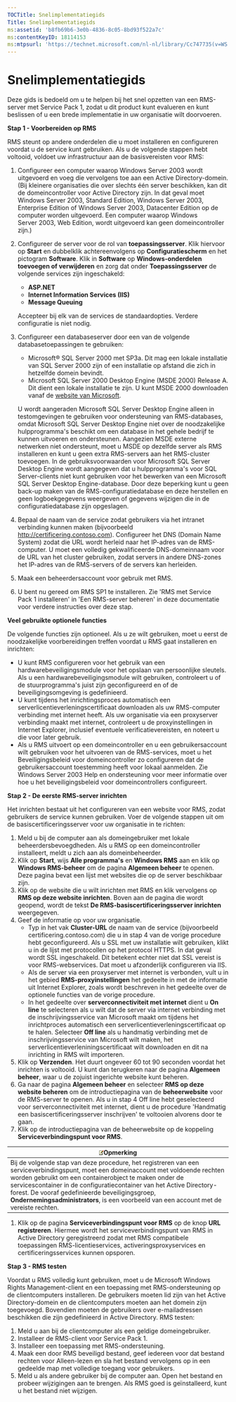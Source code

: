 ```yaml
---
TOCTitle: Snelimplementatiegids
Title: Snelimplementatiegids
ms:assetid: 'b8fb69b6-3e0b-4836-8c05-8bd93f522a7c'
ms:contentKeyID: 18114153
ms:mtpsurl: 'https://technet.microsoft.com/nl-nl/library/Cc747735(v=WS.10)'
---
```


Snelimplementatiegids
=====================

Deze gids is bedoeld om u te helpen bij het snel opzetten van een RMS-server met Service Pack 1, zodat u dit product kunt evalueren en kunt beslissen of u een brede implementatie in uw organisatie wilt doorvoeren.

**Stap 1 - Voorbereiden op RMS**

RMS steunt op andere onderdelen die u moet installeren en configureren voordat u de service kunt gebruiken. Als u de volgende stappen hebt voltooid, voldoet uw infrastructuur aan de basisvereisten voor RMS:

1.  Configureer een computer waarop Windows Server 2003 wordt uitgevoerd en voeg die vervolgens toe aan een Active Directory-domein. (Bij kleinere organisaties die over slechts één server beschikken, kan dit de domeincontroller voor Active Directory zijn. In dat geval moet Windows Server 2003, Standard Edition, Windows Server 2003, Enterprise Edition of Windows Server 2003, Datacenter Edition op de computer worden uitgevoerd. Een computer waarop Windows Server 2003, Web Edition, wordt uitgevoerd kan geen domeincontroller zijn.)
2.  Configureer de server voor de rol van **toepassingsserver**. Klik hiervoor op **Start** en dubbelklik achtereenvolgens op **Configuratiescherm** en het pictogram **Software**. Klik in **Software** op **Windows-onderdelen toevoegen of verwijderen** en zorg dat onder **Toepassingsserver** de volgende services zijn ingeschakeld:
    -   **ASP.NET**
    -   **Internet Information Services (IIS)**
    -   **Message Queuing**

    Accepteer bij elk van de services de standaardopties. Verdere configuratie is niet nodig.
3.  Configureer een databaseserver door een van de volgende databasetoepassingen te gebruiken:
    -   Microsoft® SQL Server 2000 met SP3a. Dit mag een lokale installatie van SQL Server 2000 zijn of een installatie op afstand die zich in hetzelfde domein bevindt.
    -   Microsoft SQL Server 2000 Desktop Engine (MSDE 2000) Release A. Dit dient een lokale installatie te zijn. U kunt MSDE 2000 downloaden vanaf de [website van Microsoft](http://go.microsoft.com/fwlink/?linkid=17799%20(http://www.microsoft.com/)).

    U wordt aangeraden Microsoft SQL Server Desktop Engine alleen in testomgevingen te gebruiken voor ondersteuning van RMS-databases, omdat Microsoft SQL Server Desktop Engine niet over de noodzakelijke hulpprogramma's beschikt om een database in het gehele bedrijf te kunnen uitvoeren en ondersteunen. Aangezien MSDE externe netwerken niet ondersteunt, moet u MSDE op dezelfde server als RMS installeren en kunt u geen extra RMS-servers aan het RMS-cluster toevoegen. In de gebruiksvoorwaarden voor Microsoft SQL Server Desktop Engine wordt aangegeven dat u hulpprogramma's voor SQL Server-clients niet kunt gebruiken voor het bewerken van een Microsoft SQL Server Desktop Engine-database. Door deze beperking kunt u geen back-up maken van de RMS-configuratiedatabase en deze herstellen en geen logboekgegevens weergeven of gegevens wijzigen die in de configuratiedatabase zijn opgeslagen.
4.  Bepaal de naam van de service zodat gebruikers via het intranet verbinding kunnen maken (bijvoorbeeld http://certificering.contoso.com). Configureer het DNS (Domain Name System) zodat die URL wordt herleid naar het IP-adres van de RMS-computer. U moet een volledig gekwalificeerde DNS-domeinnaam voor de URL van het cluster gebruiken, zodat servers in andere DNS-zones het IP-adres van de RMS-servers of de servers kan herleiden.
5.  Maak een beheerdersaccount voor gebruik met RMS.
6.  U bent nu gereed om RMS SP1 te installeren. Zie 'RMS met Service Pack 1 installeren' in 'Een RMS-server beheren' in deze documentatie voor verdere instructies over deze stap.

**Veel gebruikte optionele functies**

De volgende functies zijn optioneel. Als u ze wilt gebruiken, moet u eerst de noodzakelijke voorbereidingen treffen voordat u RMS gaat installeren en inrichten:

-   U kunt RMS configureren voor het gebruik van een hardwarebeveiligingsmodule voor het opslaan van persoonlijke sleutels. Als u een hardwarebeveiligingsmodule wilt gebruiken, controleert u of de stuurprogramma's juist zijn geconfigureerd en of de beveiligingsomgeving is gedefinieerd.
-   U kunt tijdens het inrichtingsproces automatisch een serverlicentieverleningscertificaat downloaden als uw RMS-computer verbinding met internet heeft. Als uw organisatie via een proxyserver verbinding maakt met internet, controleert u de proxyinstellingen in Internet Explorer, inclusief eventuele verificatievereisten, en noteert u die voor later gebruik.
-   Als u RMS uitvoert op een domeincontroller en u een gebruikersaccount wilt gebruiken voor het uitvoeren van de RMS-services, moet u het Beveiligingsbeleid voor domeincontroller zo configureren dat de gebruikersaccount toestemming heeft voor lokaal aanmelden. Zie Windows Server 2003 Help en ondersteuning voor meer informatie over hoe u het beveiligingsbeleid voor domeincontrollers configureert.

**Stap 2 - De eerste RMS-server inrichten**

Het inrichten bestaat uit het configureren van een website voor RMS, zodat gebruikers de service kunnen gebruiken. Voer de volgende stappen uit om de basiscertificeringsserver voor uw organisatie in te richten:

1.  Meld u bij de computer aan als domeingebruiker met lokale beheerdersbevoegdheden. Als u RMS op een domeincontroller installeert, meldt u zich aan als domeinbeheerder.
2.  Klik op **Start**, wijs **Alle programma's** en **Windows RMS** aan en klik op **Windows RMS-beheer** om de pagina **Algemeen beheer** te openen. Deze pagina bevat een lijst met websites die op de server beschikbaar zijn.
3.  Klik op de website die u wilt inrichten met RMS en klik vervolgens op **RMS op deze website inrichten**. Boven aan de pagina die wordt geopend, wordt de tekst **De RMS-basiscertificeringsserver inrichten** weergegeven.
4.  Geef de informatie op voor uw organisatie.
    -   Typ in het vak **Cluster-URL** de naam van de service (bijvoorbeeld certificering.contoso.com) die u in stap 4 van de vorige procedure hebt geconfigureerd. Als u SSL met uw installatie wilt gebruiken, klikt u in de lijst met protocollen op het protocol HTTPS. In dat geval wordt SSL ingeschakeld. Dit betekent echter niet dat SSL vereist is voor RMS-webservices. Dat moet u afzonderlijk configureren via IIS.
    -   Als de server via een proxyserver met internet is verbonden, vult u in het gebied **RMS-proxyinstellingen** het gedeelte in met de informatie uit Internet Explorer, zoals wordt beschreven in het gedeelte over de optionele functies van de vorige procedure.
    -   In het gedeelte over **serverconnectiviteit met internet** dient u **On line** te selecteren als u wilt dat de server via internet verbinding met de inschrijvingsservice van Microsoft maakt om tijdens het inrichtproces automatisch een serverlicentieverleningscertificaat op te halen. Selecteer **Off line** als u handmatig verbinding met de inschrijvingsservice van Microsoft wilt maken, het serverlicentieverleniningscertificaat wilt downloaden en dit na inrichting in RMS wilt importeren.
5.  Klik op **Verzenden**.
    Het duurt ongeveer 60 tot 90 seconden voordat het inrichten is voltooid. U kunt dan terugkeren naar de pagina **Algemeen beheer**, waar u de zojuist ingerichte website kunt beheren.
6.  Ga naar de pagina **Algemeen beheer** en selecteer **RMS op deze website beheren** om de introductiepagina van de **beheerwebsite** voor de RMS-server te openen.
    Als u in stap 4 Off line hebt geselecteerd voor serverconnectiviteit met internet, dient u de procedure 'Handmatig een basiscertificeringsserver inschrijven' te voltooien alvorens door te gaan.
7.  Klik op de introductiepagina van de beheerwebsite op de koppeling **Serviceverbindingspunt voor RMS**.

| ![](/security-updates/images/Cc747735.note(WS.10).gif)Opmerking                                                                                                                                                                                                                                                                                                                                         |
|--------------------------------------------------------------------------------------------------------------------------------------------------------------------------------------------------------------------------------------------------------------------------------------------------------------------------------------------------------------------------------------------------------------------|
| Bij de volgende stap van deze procedure, het registreren van een serviceverbindingspunt, moet een domeinaccount met voldoende rechten worden gebruikt om een containerobject te maken onder de servicescontainer in de configuratiecontainer van het Active Directory-forest. De vooraf gedefinieerde beveiligingsgroep, **Ondernemingsadministrators**, is een voorbeeld van een account met de vereiste rechten. |

1.  Klik op de pagina **Serviceverbindingspunt voor RMS** op de knop **URL registreren**. Hiermee wordt het serviceverbindingspunt van RMS in Active Directory geregistreerd zodat met RMS compatibele toepassingen RMS-licentieservices, activeringsproxyservices en certificeringsservices kunnen opsporen.

**Stap 3 - RMS testen**

Voordat u RMS volledig kunt gebruiken, moet u de Microsoft Windows Rights Management-client en een toepassing met RMS-ondersteuning op de clientcomputers installeren. De gebruikers moeten lid zijn van het Active Directory-domein en de clientcomputers moeten aan het domein zijn toegevoegd. Bovendien moeten de gebruikers over e-mailadressen beschikken die zijn gedefinieerd in Active Directory. RMS testen:

1.  Meld u aan bij de clientcomputer als een geldige domeingebruiker.
2.  Installeer de RMS-client voor Service Pack 1.
3.  Installeer een toepassing met RMS-ondersteuning.
4.  Maak een door RMS beveiligd bestand, geef iedereen voor dat bestand rechten voor Alleen-lezen en sla het bestand vervolgens op in een gedeelde map met volledige toegang voor gebruikers.
5.  Meld u als andere gebruiker bij de computer aan. Open het bestand en probeer wijzigingen aan te brengen. Als RMS goed is geïnstalleerd, kunt u het bestand niet wijzigen.
